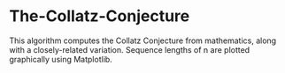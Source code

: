 # The-Collatz-Conjecture
This algorithm computes the Collatz Conjecture from mathematics, along with a closely-related variation. Sequence lengths of n are plotted graphically using Matplotlib.  
